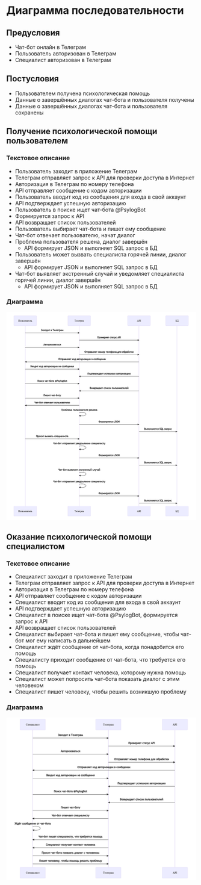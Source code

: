 # Диаграмма последовательности

## Предусловия

- Чат-бот онлайн в Телеграм
- Пользователь авторизован в Телеграм
- Специалист авторизован в Телеграм

## Постусловия

- Пользователем получена психологическая помощь
- Данные о завершённых диалогах чат-бота и пользователя получены
- Данные о завершённых диалогах чат-бота и пользователя сохранены

## Получение психологической помощи пользователем

### Текстовое описание

- Пользователь заходит в приложение Телеграм
- Телеграм отправляет запрос к API для проверки доступа в Интернет
- Авторизация в Телеграм по номеру телефона
- API отправляет сообщение с кодом авторизации
- Пользователь вводит код из сообщения для входа в свой аккаунт
- API подтверждает успешную авторизацию
- Пользователь в поиске ищет чат-бота @PsylogBot
- Формируется запрос к API
- API возвращает список пользователей
- Пользователь выбирает чат-бота и пишет ему сообщение
- Чат-бот отвечает пользователю, начат диалог
- Проблема пользователя решена, диалог завершён
    - API формирует JSON и выполняет SQL запрос в БД
- Пользователь может вызвать специалиста горячей линии, диалог завершён
    - API формирует JSON и выполняет SQL запрос в БД
- Чат-бот выявляет экстренный случай и уведомляет специалиста горячей линии, диалог завершён
    - API формирует JSON и выполняет SQL запрос в БД

### Диаграмма

![Sequence-user.png](../Images/Sequence-user.png)

## Оказание психологической помощи специалистом

### Текстовое описание

- Специалист заходит в приложение Телеграм
- Телеграм отправляет запрос к API для проверки доступа в Интернет
- Авторизация в Телеграм по номеру телефона
- API отправляет сообщение с кодом авторизации
- Специалист вводит код из сообщения для входа в свой аккаунт
- API подтверждает успешную авторизацию
- Специалист в поиске ищет чат-бота @PsylogBot, формируется запрос к API
- API возвращает список пользователей
- Специалист выбирает чат-бота и пишет ему сообщение, чтобы чат-бот мог ему написать в дальнейшем
- Специалист ждёт сообщение от чат-бота, когда понадобится его помощь
- Специалисту приходит сообщение от чат-бота, что требуется его помощь
- Специалист получает контакт человека, которому нужна помощь
- Специалист может попросить чат-бота показать диалог с этим человеком
- Специалист пишет человеку, чтобы решить возникшую проблему

### Диаграмма
![Sequence-specialist.png](../Images/Sequence-specialist.png)
